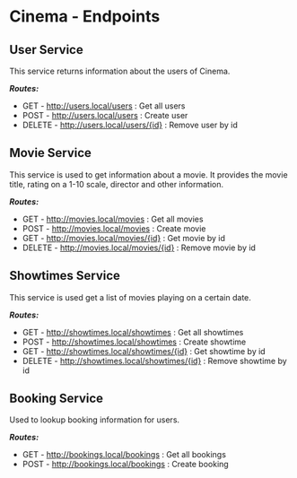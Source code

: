 # Cinema - Endpoints

## User Service

This service returns information about the users of Cinema.

**_Routes:_**

* GET - http://users.local/users : Get all users
* POST - http://users.local/users : Create user
* DELETE - http://users.local/users/{id} : Remove user by id

## Movie Service

This service is used to get information about a movie. It provides the movie title, rating on a 1-10 scale, director and other information.

**_Routes:_**

* GET - http://movies.local/movies : Get all movies
* POST - http://movies.local/movies : Create movie
* GET - http://movies.local/movies/{id} : Get movie by id
* DELETE - http://movies.local/movies/{id} : Remove movie by id

## Showtimes Service

This service is used get a list of movies playing on a certain date.

**_Routes:_**

* GET - http://showtimes.local/showtimes : Get all showtimes
* POST - http://showtimes.local/showtimes : Create showtime
* GET - http://showtimes.local/showtimes/{id} : Get showtime by id
* DELETE - http://showtimes.local/showtimes/{id} : Remove showtime by id

## Booking Service

Used to lookup booking information for users.

**_Routes:_**

* GET - http://bookings.local/bookings : Get all bookings
* POST - http://bookings.local/bookings : Create booking